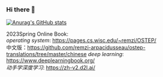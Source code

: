 ### Hi there 👋

<!--
**zhouziyiaichifeiniu/zhouziyiaichifeiniu** is a ✨ _special_ ✨ repository because its `README.md` (this file) appears on your GitHub profile.


Here are some ideas to get you started:

- 🔭 I’m currently working on CS...
- 🌱 I’m currently learning CS...
- 💬 Ask me about Nothing...
-->
[![Anurag's GitHub stats](https://github-readme-stats.vercel.app/api?username=zhouziyiaichifeiniu)](https://github.com/anuraghazra/github-readme-stats)

2023Spring Online Book:  
*operating system*: https://pages.cs.wisc.edu/~remzi/OSTEP/  
中文版：https://github.com/remzi-arpacidusseau/ostep-translations/tree/master/chinese
*deep learning*: https://www.deeplearningbook.org/  
*动手学深度学习*: https://zh-v2.d2l.ai/  
